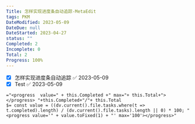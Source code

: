 ```yaml
---
Title: 怎样实现进度条自动追踪-MetaEdit
tags: PKM
DateModified: 2023-05-09
DateDue: null
DateStarted: 2023-04-27
status: ""
Completed: 2
Incomplete: 0
Total: 2
Progress: 100%
---
```


- [x] 怎样实现进度条自动追踪 ✅ 2023-05-09
- [x] Test ✅ 2023-05-09

`="<progress  value=" + this.Completed +" max="+ this.Total+"></progress> "+this.Completed+"/"+ this.Total`  
`$= const value = ((dv.current().file.tasks.where(t => t.completed).length) / (dv.current().file.tasks).length || 0) * 100; "<progress value='" + value.toFixed(1) + "' max='100'></progress>" `
